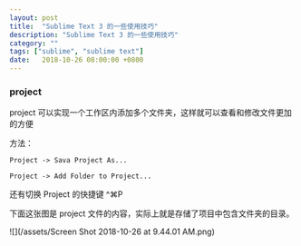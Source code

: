 ```yaml
---
layout: post
title:  "Sublime Text 3 的一些使用技巧"
description: "Sublime Text 3 的一些使用技巧"
category: ""
tags: ["sublime", "sublime text"]
date:   2018-10-26 08:00:00 +0800
---
```


### project

project 可以实现一个工作区内添加多个文件夹，这样就可以查看和修改文件更加的方便 

方法：

```
Project -> Sava Project As... 
```

```
Project -> Add Folder to Project...
```

还有切换 Project 的快捷键 ^⌘P

下面这张图是 project 文件的内容，实际上就是存储了项目中包含文件夹的目录。

![](/assets/Screen Shot 2018-10-26 at 9.44.01 AM.png)